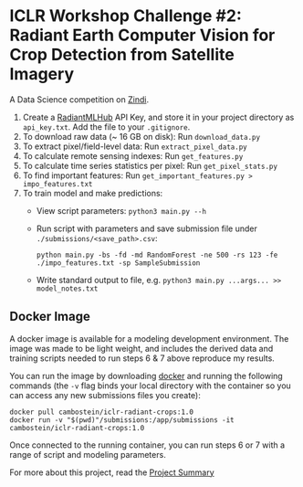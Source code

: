 # ICLR Workshop Challenge #2: Radiant Earth Computer Vision for Crop Detection from Satellite Imagery

A Data Science competition on [Zindi](https://zindi.africa/competitions/iclr-workshop-challenge-2-radiant-earth-computer-vision-for-crop-recognition).

1. Create a [RadiantMLHub](https://mlhub.earth/index.html#home) API Key, and store it in your project directory as `api_key.txt`. Add the file to your `.gitignore`.
2. To download raw data (~ 16 GB on disk): Run `download_data.py`
3. To extract pixel/field-level data: Run `extract_pixel_data.py`
4. To calculate remote sensing indexes: Run `get_features.py`
5. To calculate time series statistics per pixel: Run `get_pixel_stats.py`
6. To find important features: Run `get_important_features.py > impo_features.txt`
7. To train model and make predictions:
    - View script parameters: `python3 main.py --h`
    - Run script with parameters and save submission file under `./submissions/<save_path>.csv`:

        ```python main.py -bs -fd -md RandomForest -ne 500 -rs 123 -fe ./impo_features.txt -sp SampleSubmission```

    - Write standard output to file, e.g. `python3 main.py ...args... >> model_notes.txt`

## Docker Image

A docker image is available for a modeling development environment. The image was made to be light weight, and includes the derived data and training scripts needed to run steps 6 & 7 above reproduce my results.

You can run the image by downloading [docker](https://docs.docker.com/) and running the following commands (the `-v` flag binds your local directory with the container so you can access any new submissions files you create):

```
docker pull cambostein/iclr-radiant-crops:1.0
docker run -v "$(pwd)"/submissions:/app/submissions -it cambostein/iclr-radiant-crops:1.0
```

Once connected to the running container, you can run steps 6 or 7 with a range of script and modeling parameters.

For more about this project, read the [Project Summary](https://github.com/cameronbronstein/iclr-crop-detection/tree/master/Project%20Summary)
